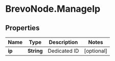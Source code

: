 # BrevoNode.ManageIp

## Properties
Name | Type | Description | Notes
------------ | ------------- | ------------- | -------------
**ip** | **String** | Dedicated ID | [optional] 



